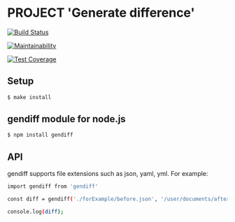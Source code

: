 # PROJECT 'Generate difference'

[![Build Status](https://travis-ci.org/portal-x/backend-project-lvl2.svg?branch=master)](https://travis-ci.org/portal-x/backend-project-lvl2)

[![Maintainability](https://api.codeclimate.com/v1/badges/413a2f24806cbc5270d3/maintainability)](https://codeclimate.com/github/portal-x/backend-project-lvl2/maintainability)

[![Test Coverage](https://api.codeclimate.com/v1/badges/413a2f24806cbc5270d3/test_coverage)](https://codeclimate.com/github/portal-x/backend-project-lvl2/test_coverage)

<script id="asciicast-ONHRefutePFNoiG4COiVs9Dyx" src="https://asciinema.org/a/ONHRxftuhPFNoiG4COiVs9Dyx.js" async></script>

## Setup

```sh
$ make install
```
## gendiff module for node.js

```sh
$ npm install gendiff
```
## API

gendiff supports file extensions such as json, yaml, yml.
For example:

```sh
import gendiff from 'gendiff'

const diff = gendiff('./forExample/before.json', '/user/documents/after.json');

console.log(diff);
```
